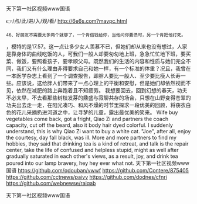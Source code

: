 
天下第一社区视频www国语




👉/点/此/进/入/观/看/ http://6e6s.com?mavpc.html




	46、好朋友不需要太多两个就够了，一个肯借钱给你，当他问你要债时，另一个肯把他打死。
，模特的是17.57。这一点让多少女人羡慕不已，但她们却从来也没有想过，人家是靠身体的曲线吃饭的人，可我们一般人却要匆匆地上班，急急忙忙地下班，要买菜、做饭，要照看孩子，要孝顺父母。既然我们的生活的内容和性质与她们完全不同，我们又有什么理由非得要求自己和她一样，有一个标准的体重？况且，我曾在一本医学杂志上看到了一个调查报告，即胖人要比一般人、至少要比瘦人长寿一些。应该说，这给胖人们带来了一点心理上的平衡和安慰，但是她们却依然视而不见，依然在减肥的路上奔跑着且不知疲劳。
我想要回去，回到幻想的春天，功夫不必太早，不去看那些树枝发芽的鼎盛与寂聊共存的场合，只想在山野变得苍翠的功夫出去走一走，在阳光凑巧、和风不燥的时节里探求一段优美的回顾，将窃衣白色的花儿采摘扔进河道之中，让寻梦的儿童，露出最优美的笑来。
Wife buy vegetables come back, got a fright, Qiao Zi and partners the coach capacity, cut off the beard, also it body hair dyed colorful.
I suddenly understand, this is why Qiao Zi want to buy a white cat.
"Joe", after all, enjoy the courtesy, day fall black, was ill.
More and more partners to find my hobbies, they said that drinking tea is a kind of retreat, and talk is the repair center, take the life of confused and helpless stupid, might as well after gradually saturated in each other's views, as a result, joy, and drink tea poured into our lamp bravery, hey hey ever what not.
天下第一社区视频www国语 https://github.com/qdouban/vwwf
https://github.com/Contere/875405
https://github.com/cctnews/paivv
https://github.com/dodnes/cfnri
https://github.com/webnewse/raiqab





天下第一社区视频www国语
